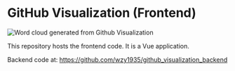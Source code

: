 # GitHub Visualization (Frontend)


![Word cloud generated from Github Visualization](https://githubvisualization.up.railway.app/api/repo/freeCodeCamp/freeCodeCamp/issues/wordcloud_pic/200/1000/200)

This repository hosts the frontend code. It is a Vue application.

Backend code at: https://github.com/wzy1935/github_visualization_backend
